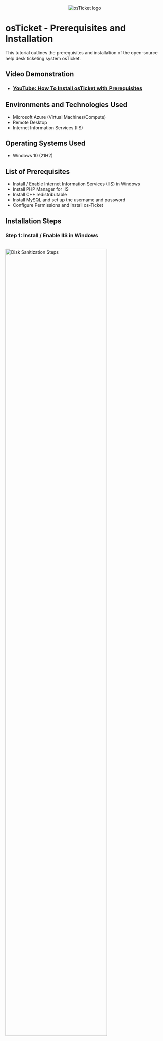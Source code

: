 <p align="center">
<img src="https://i.imgur.com/Clzj7Xs.png" alt="osTicket logo"/>
</p>

<h1>osTicket - Prerequisites and Installation</h1>
This tutorial outlines the prerequisites and installation of the open-source help desk ticketing system osTicket.<br />


<h2>Video Demonstration</h2>

- ### [YouTube: How To Install osTicket with Prerequisites](https://www.youtube.com)

<h2>Environments and Technologies Used</h2>

- Microsoft Azure (Virtual Machines/Compute)
- Remote Desktop
- Internet Information Services (IIS)

<h2>Operating Systems Used </h2>

- Windows 10</b> (21H2)

<h2>List of Prerequisites</h2>

- Install / Enable Internet Information Services (IIS) in Windows
- Install PHP Manager for IIS
- Install C++ redistributable
- Install MySQL and set up the username and password
- Configure Permissions and Install os-Ticket

<h2>Installation Steps</h2>

<h3>Step 1: Install / Enable IIS in Windows</h3>
<p>
<br> 
<img src="https://i.imgur.com/JWqloc3.png)" height="80%" width="80%" alt="Disk Sanitization Steps"/>
</p>
<br />

<p>
Access the "Control Panel", "Programs", then "Programs and Features". Then select "Turn Windows features on or off" on the left. On the pop up window, select the box for "Internet Information Services."
</p>
<br />

<h3>Step 2: Install PHP Manager for IIS</h3>
<p>
<img src="https://i.imgur.com/wHPt2N9.png" height="80%" width="80%" alt="Disk Sanitization Steps"/>
</p>
<p>
Download and install PHP Manager for IIS  (obtain link from Google) and open the file. This allows you to run PHP on IIS
</p>
<br />

<h3>Step 3: Install C++ redistributable</h3>
<p>
<br>  
<img src="https://i.imgur.com/waMtTT6.png" height="80%" width="80%" alt="Disk Sanitization Steps"/>
</p>
<br />

<h3>Step 4: Install MySQL and set up the username and password</h3>
<p>
<br> 
<img src="https://i.imgur.com/Yk27n7b.png" height="80%" width="80%" alt="Disk Sanitization Steps"/>
</p>
<p>
MySQL is the database where osTicket will store the application data, such as users and tickets.
</p>
<br />

<h3>Step 5: Configure Permissions and Install os-Ticket
</h3>
<br>

<p>
<img src="https://i.imgur.com/QYIdzRy.png" height="80%" width="80%" alt="Disk Sanitization Steps"/>
</p>

<p>
Download osTicket (osTicket.com) and open the file. Open IIS (run as an administrator. Click PHP Manager, under "PHP setup," click register New PHP version, create a PHP folder in the  C:drive, select "php-cgi.exe," and click OK. 
</p>
<br>

<h3>Step 6: Rename ost-config.php
</h3>
<br>

<p>
<img src="https://i.imgur.com/UwaADR3.png" height="80%" width="80%" alt="Disk Sanitization Steps"/>  
</p> 

<p>
  Extract the ost-config.php folder. It will bring up an "upload folder." Copy and paste "upload folder" to "wwwroot" folder within the "inetpub" folder. 
  Rename the "upload" folder to "osTicket."
</p>
<br>
 
 <h3>Step 7: Enable Extensions in IIS
 </h3>
 <br>
 <p>
 <img src="https://i.imgur.com/s2N6Om8.png" height="80%" width="80%" alt="Disk Sanitization Steps"/> 
 </p> 

<p>
 Open IIS, refresh the page, "osTicket" will appear under "sites." Click on "osTicket, then click, "Browse 80(http).  "Localhost/osTicket/setup/" will load on the webpage. You will notice that some of the extensions on the page will be disabled. To enable them, open PHP Manager in IIS, click, "enable or disable an extensions," enable, "imap," "intl," and "opcache." Refresh the osTicket page and click "continue."
</p>

<h3>Step 8: Configure Permissions 
</h3>
<br>

<p>
<img src="https://i.imgur.com/QYIdzRy.png" height="80%" width="80%" alt="Disk Sanitization Steps"/>
</p>

<p>
 Create the "ost-config.php" file. Go back to wwwrootfolder, go to osTicket, click include, go to "ost-config," right click it and click  properties, then click "security,"click "users," click "edit," to change permission, click "users" again, then under "Permission for Users," click "Full Control," then click apply, then click ok. This will allow you to have full Access to osTicket. Go back to osTicket and click Continue. You should now see osTicket Basic Installation. Fill out the information for your help desk and admin user. 
</p>  
 
<p>
 When you get to the Database settings page, you must create a database. Download "Heidisql" (from heidisql.com), click "installer 32/64 bit combined." Once it installs, your VM may restart. Open Heidisql, click "New." The username and password will be the same as for MySQL. This will open a connection to the database. Right click and hit "create new," and select "database," name it osTicket.
</p>

<p>
 Go back to osTicket and fill in the database information. MySQL will be "osticket," username will be "root," password will be the same password you entered previously for MySQL. Click Install and osTickt should now be installed successfully.
</p> 
<br />
